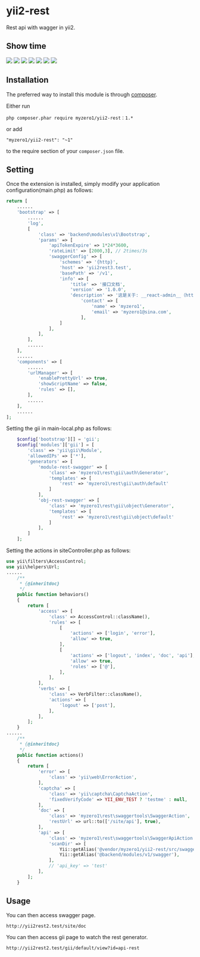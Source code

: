 yii2-rest
========================

Rest api with wagger in yii2.

Show time
------------

![](https://github.com/myzero1/show-time/blob/master/yii2-rest/screenshot/201.png)
![](https://github.com/myzero1/show-time/blob/master/yii2-rest/screenshot/202.png)
![](https://github.com/myzero1/show-time/blob/master/yii2-rest/screenshot/203.png)
![](https://github.com/myzero1/show-time/blob/master/yii2-rest/screenshot/204.png)
![](https://github.com/myzero1/show-time/blob/master/yii2-rest/screenshot/205.png)
![](https://github.com/myzero1/show-time/blob/master/yii2-rest/screenshot/206.png)
![](https://github.com/myzero1/show-time/blob/master/yii2-rest/screenshot/207.png)

Installation
------------

The preferred way to install this module is through [composer](http://getcomposer.org/download/).

Either run

```
php composer.phar require myzero1/yii2-rest：1.*
```

or add

```
"myzero1/yii2-rest": "~1"
```

to the require section of your `composer.json` file.



Setting
-----

Once the extension is installed, simply modify your application configuration(main.php) as follows:

```php
return [
    ......
    'bootstrap' => [
        ......
        'log',
        [
            'class' => 'backend\modules\v1\Bootstrap',
            'params' => [
                'apiTokenExpire' => 1*24*3600,      
                'rateLimit' => [2000,3], // 2times/3s 
                'swaggerConfig' => [
                    'schemes' => '{http}',
                    'host' => 'yii2rest3.test',
                    'basePath' => '/v1',
                    'info' => [
                        'title' => '接口文档',
                        'version' => '1.0.0',
                        'description' => '这是关于: __react-admin__（https://github.com/marmelab/react-admin/tree/master/packages/ra-data-simple-rest）的rest api',
                            'contact' => [
                                'name' => 'myzero1',
                                'email' => 'myzero1@sina.com',
                            ],
                    ]
                ],
            ],
        ],
        ......
    ],
    ......
    'components' => [
        ......
        'urlManager' => [
            'enablePrettyUrl' => true,
            'showScriptName' => false,
            'rules' => [],
        ],
        ......
    ],
    ......
];
```

Setting the gii in main-local.php as follows:

```php
    $config['bootstrap'][] = 'gii';
    $config['modules']['gii'] = [
        'class' => 'yii\gii\Module',
        'allowedIPs' => ['*'],
        'generators' => [
            'module-rest-swagger' => [
                'class' => 'myzero1\rest\gii\auth\Generator',
                'templates' => [
                    'rest' => 'myzero1\rest\gii\auth\default'
                ]
            ],
            'obj-rest-swagger' => [
                'class' => 'myzero1\rest\gii\object\Generator',
                'templates' => [
                    'rest' => 'myzero1\rest\gii\object\default'
                ]
            ],
        ]
    ];
```


Setting the actions in siteController.php as follows:

```php
use yii\filters\AccessControl;
use yii\helpers\Url;
......
    /**
     * {@inheritdoc}
     */
    public function behaviors()
    {
        return [
            'access' => [
                'class' => AccessControl::className(),
                'rules' => [
                    [
                        'actions' => ['login', 'error'],
                        'allow' => true,
                    ],
                    [
                        'actions' => ['logout', 'index', 'doc', 'api'],
                        'allow' => true,
                        'roles' => ['@'],
                    ],
                ],
            ],
            'verbs' => [
                'class' => VerbFilter::className(),
                'actions' => [
                    'logout' => ['post'],
                ],
            ],
        ];
    }
......
    /**
     * {@inheritdoc}
     */
    public function actions()
    {
        return [
            'error' => [
                'class' => 'yii\web\ErrorAction',
            ],
            'captcha' => [
                'class' => 'yii\captcha\CaptchaAction',
                'fixedVerifyCode' => YII_ENV_TEST ? 'testme' : null,
            ],
            'doc' => [
                'class' => 'myzero1\rest\swaggertools\SwaggerAction',
                'restUrl' => url::to(['/site/api'], true),
            ],
            'api' => [
                'class' => 'myzero1\rest\swaggertools\SwaggerApiAction',
                'scanDir' => [
                    Yii::getAlias('@vendor/myzero1/yii2-rest/src/swaggertools/config'),
                    Yii::getAlias('@backend/modules/v1/swagger'),
                ],
                // 'api_key' => 'test'
            ],
        ];
    }
```

Usage
-----

You can then access swagger page.

```
http://yii2rest2.test/site/doc
```


You can then access gii page to watch the rest generator.

```
http://yii2rest2.test/gii/default/view?id=api-rest
```

